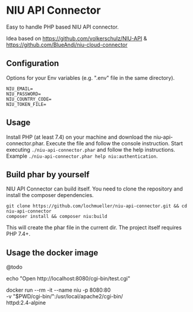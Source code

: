 # NIU API Connector

Easy to handle PHP based NIU API connector. 

Idea based on https://github.com/volkerschulz/NIU-API & https://github.com/BlueAndi/niu-cloud-connector

## Configuration

Options for your Env variables (e.g. ".env" file in the same directory).

    NIU_EMAIL=
    NIU_PASSWORD=
    NIU_COUNTRY_CODE=
    NIU_TOKEN_FILE=

## Usage

Install PHP (at least 7.4) on your machine and download the niu-api-connector.phar. Execute the file and follow the
console instruction. Start executing `./niu-api-connector.phar` and follow the help instructions. Example `./niu-api-connector.phar help niu:authentication`.

## Build phar by yourself

NIU API Connector can build itself. You need to clone the repository and install the composer dependencies.

    git clone https://github.com/lochmueller/niu-api-connector.git && cd niu-api-connector
    composer install && composer niu:build 

This will create the phar file in the current dir. The project itself requires PHP 7.4+.

## Usage the docker image

@todo

echo "Open http://localhost:8080/cgi-bin/test.cgi"

docker run --rm -it --name niu -p 8080:80 \
-v "$PWD/cgi-bin/":/usr/local/apache2/cgi-bin/ \
httpd:2.4-alpine